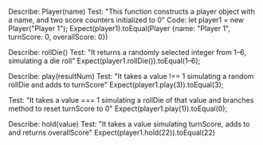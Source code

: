 Describe: Player(name)
Test: "This function constructs a player object with a name, and two score counters initialized to 0"
Code: let player1 = new Player("Player 1");
Expect(player1).toEqual(Player {name: "Player 1", turnScore: 0, overallScore: 0})

Describe: rollDie()
Test: "It returns a randomly selected integer from 1–6, simulating a die roll"
Expect(player1.rollDie()).toEqual(1–6);

Describe: play(resultNum)
Test: "It takes a value !== 1 simulating a random rollDie and adds to turnScore"
Expect(player1.play(3)).toEqual(3);

Test: "It takes a value === 1 simulating a rollDie of that value and branches method to reset turnScore to 0"
Expect(player1.play(1)).toEqual(0);

Describe: hold(value)
Test: "It takes a value simulating turnScore, adds to and returns overallScore"
Expect(player1.hold(22)).toEqual(22)